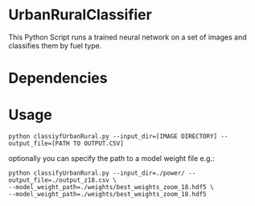 # UrbanRuralClassifier
This Python Script runs a trained neural network on a set of images and classifies them by fuel type.

# Dependencies

# Usage
`python classiyfUrbanRural.py --input_dir=[IMAGE DIRECTORY] --output_file=[PATH TO OUTPUT.CSV]`

optionally you can specify the path to a model weight file e.g.:

```
python classifyUrbanRural.py --input_dir=./power/ --output_file=./output_z18.csv \
--model_weight_path=./weights/best_weights_zoom_18.hdf5 \ 
--model_weight_path=./weights/best_weights_zoom_18.hdf5 
```


